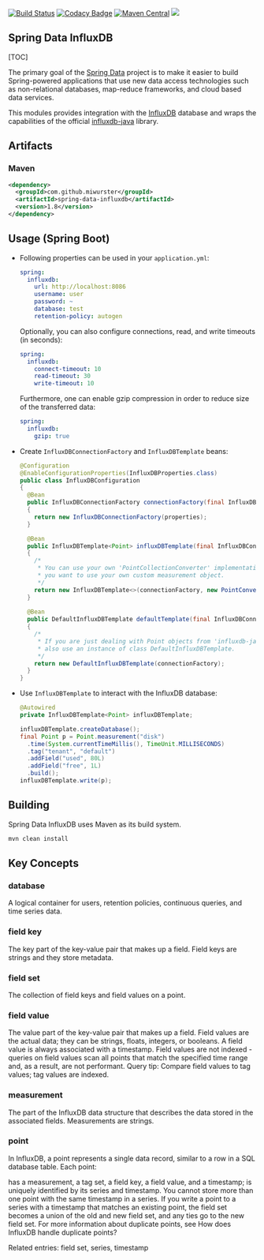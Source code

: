 [![Build Status](https://travis-ci.org/miwurster/spring-data-influxdb.svg?branch=master)](https://travis-ci.org/miwurster/spring-data-influxdb)
[![Codacy Badge](https://api.codacy.com/project/badge/Grade/3655132cf1784740ac283db42470d8f9)](https://www.codacy.com/app/miwurster/spring-data-influxdb?utm_source=github.com&amp;utm_medium=referral&amp;utm_content=miwurster/spring-data-influxdb&amp;utm_campaign=Badge_Grade)
[![Maven Central](https://maven-badges.herokuapp.com/maven-central/com.github.miwurster/spring-data-influxdb/badge.svg)](https://maven-badges.herokuapp.com/maven-central/com.github.miwurster/spring-data-influxdb)
[![](https://jitpack.io/v/miwurster/spring-data-influxdb.svg)](https://jitpack.io/#miwurster/spring-data-influxdb)

Spring Data InfluxDB
--------------------

[TOC]

The primary goal of the [Spring Data](http://projects.spring.io/spring-data/) project is to make it easier to build
Spring-powered applications that use new data access technologies such as non-relational databases, map-reduce
frameworks, and cloud based data services.

This modules provides integration with the [InfluxDB](https://influxdata.com/) database and wraps the capabilities of
the official [influxdb-java](https://github.com/influxdata/influxdb-java) library.

## Artifacts

### Maven

```xml
<dependency>
  <groupId>com.github.miwurster</groupId>
  <artifactId>spring-data-influxdb</artifactId>
  <version>1.8</version>
</dependency>
```

## Usage (Spring Boot)

* Following properties can be used in your `application.yml`:

    ```yml
    spring:
      influxdb:
        url: http://localhost:8086
        username: user
        password: ~
        database: test
        retention-policy: autogen
    ```

  Optionally, you can also configure connections, read, and write timeouts (in seconds):

    ```yml
    spring:
      influxdb:    	
        connect-timeout: 10
        read-timeout: 30
        write-timeout: 10
    ```

  Furthermore, one can enable gzip compression in order to reduce size of the transferred data:

    ```yml
    spring:
      influxdb:    	
        gzip: true
    ```

* Create `InfluxDBConnectionFactory` and `InfluxDBTemplate` beans:

    ```java
    @Configuration
    @EnableConfigurationProperties(InfluxDBProperties.class)
    public class InfluxDBConfiguration
    {
      @Bean
      public InfluxDBConnectionFactory connectionFactory(final InfluxDBProperties properties)
      {
        return new InfluxDBConnectionFactory(properties);
      }

      @Bean
      public InfluxDBTemplate<Point> influxDBTemplate(final InfluxDBConnectionFactory connectionFactory)
      {
        /*
         * You can use your own 'PointCollectionConverter' implementation, e.g. in case
         * you want to use your own custom measurement object.
         */
        return new InfluxDBTemplate<>(connectionFactory, new PointConverter());
      }
      
      @Bean
      public DefaultInfluxDBTemplate defaultTemplate(final InfluxDBConnectionFactory connectionFactory)
      {
        /*
         * If you are just dealing with Point objects from 'influxdb-java' you could
         * also use an instance of class DefaultInfluxDBTemplate.
         */
        return new DefaultInfluxDBTemplate(connectionFactory);
      }
    }
    ```

* Use `InfluxDBTemplate` to interact with the InfluxDB database:

    ```java
    @Autowired
    private InfluxDBTemplate<Point> influxDBTemplate;

    influxDBTemplate.createDatabase();
    final Point p = Point.measurement("disk")
      .time(System.currentTimeMillis(), TimeUnit.MILLISECONDS)
      .tag("tenant", "default")
      .addField("used", 80L)
      .addField("free", 1L)
      .build();
    influxDBTemplate.write(p);
    ```

## Building

Spring Data InfluxDB uses Maven as its build system.

```bash
mvn clean install
```


## Key Concepts

### database
A logical container for users, retention policies, continuous queries, and time series data.

### field key
The key part of the key-value pair that makes up a field. Field keys are strings and they store metadata.

### field set
The collection of field keys and field values on a point.

### field value
The value part of the key-value pair that makes up a field. Field values are the actual data; they can be strings, floats, integers, or booleans. A field value is always associated with a timestamp.
Field values are not indexed - queries on field values scan all points that match the specified time range and, as a result, are not performant.
Query tip: Compare field values to tag values; tag values are indexed.

### measurement
The part of the InfluxDB data structure that describes the data stored in the associated fields. Measurements are strings.

### point
In InfluxDB, a point represents a single data record, similar to a row in a SQL database table. Each point:

has a measurement, a tag set, a field key, a field value, and a timestamp;
is uniquely identified by its series and timestamp.
You cannot store more than one point with the same timestamp in a series. If you write a point to a series with a timestamp that matches an existing point, the field set becomes a union of the old and new field set, and any ties go to the new field set. For more information about duplicate points, see How does InfluxDB handle duplicate points?

Related entries: field set, series, timestamp